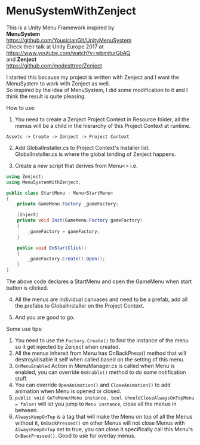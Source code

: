# MenuSystemWithZenject

This is a Unity Menu Framework inspired by \
**MenuSystem** \
https://github.com/YousicianGit/UnityMenuSystem \
Check their talk at Unity Europe 2017 at \
https://www.youtube.com/watch?v=wbmjturGbAQ \
and **Zenject** \
https://github.com/modesttree/Zenject

I started this because my project is written with Zenject and I want the MenuSystem to work with Zenject as well. \
So inspired by the idea of MenuSystem, I did some modification to it and I think the result is quite pleasing.

How to use:
1. You need to create a Zenject Project Context in Resource folder, all the menus will be a child in the hierarchy of this Project Context at runtime. 
```
Assets -> Create -> Zenject -> Project Context
```
2. Add GlobalInstaller.cs to Project Context's Installer list. \
GlobalInstaller.cs is where the global binding of Zenject happens.

3. Create a new script that derives from Menu<> i.e.
```C#
using Zenject;
using MenuSystemWithZenject;

public class StartMenu : Menu<StartMenu>
{
    private GameMenu.Factory _gameFactory;

    [Inject]
    private void Init(GameMenu.Factory gameFactory)
    {
        _gameFactory = gameFactory;
    }

    public void OnStartClick()
    {
        _gameFactory.Create().Open();
    }
}
```
The above code declares a StartMenu and open the GameMenu when start button is clicked.

4. All the menus are individual canvases and need to be a prefab, add all the prefabs to GlobalInstaller on the Project Context.

5. And you are good to go.

Some use tips:
1. You need to use the ```Factory.Create()``` to find the instance of the menu so it get injected by Zenject when created.
2. All the menus inhereit from Menu has OnBackPress() method that will destroy/disable it self when called based on the setting of this menu.
3. ```OnMenuEnabled``` Action in MenuManager.cs is called when Menu is enabled, you can override ```OnEnable()``` method to do some notification stuff.
4. You can override ```OpenAnimation()``` and ```CloseAnimation()``` to add animation when Menu is opened or closed.
5. ```public void GoToMenu(Menu instance, bool shouldCloseAlwaysOnTopMenu = false)``` will let you jump to ```Menu instance```, close all the menus in between.
6. ```AlwaysKeepOnTop``` is a tag that will make the Menu on top of all the Menus without it, ```OnBackPressed()``` on other Menus will not close Menus with ```AlwaysKeepOnTop``` set to true, you can close it specifically call this Menu's ```OnBackPressed()```. Good to use for overlay menus.
